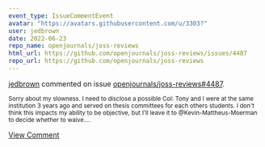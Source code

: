 ```yaml
---
event_type: IssueCommentEvent
avatar: "https://avatars.githubusercontent.com/u/3303?"
user: jedbrown
date: 2022-06-23
repo_name: openjournals/joss-reviews
html_url: https://github.com/openjournals/joss-reviews/issues/4487
repo_url: https://github.com/openjournals/joss-reviews
---
```


<a href='https://github.com/jedbrown' target='_blank'>jedbrown</a> commented on issue <a href='https://github.com/openjournals/joss-reviews/issues/4487' target='_blank'>openjournals/joss-reviews#4487</a>.

<small>Sorry about my slowness. I need to disclose a possible CoI: Tony and I were at the same institution 3 years ago and served on thesis committees for each others students. I don't think this impacts my ability to be objective, but I'll leave it to @Kevin-Mattheus-Moerman to decide whether to waive....</small>

<a href='https://github.com/openjournals/joss-reviews/issues/4487' target='_blank'>View Comment</a>